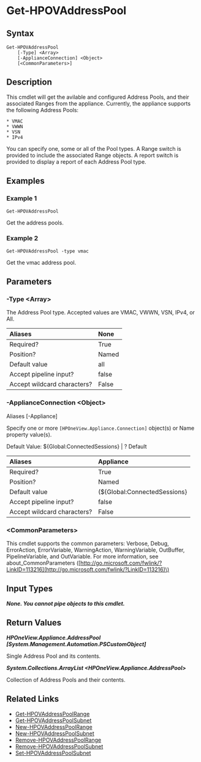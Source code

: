 ﻿---
description: 
---

# Get-HPOVAddressPool

## Syntax

```text
Get-HPOVAddressPool
    [-Type] <Array>
    [-ApplianceConnection] <Object>
    [<CommonParameters>]
```

## Description

This cmdlet will get the avilable and configured Address Pools, and their associated Ranges from the appliance.  Currently, the appliance supports the following Address Pools:
    
	* VMAC
	* VWWN
	* VSN
	* IPv4
    
You can specify one, some or all of the Pool types.  A Range switch is provided to include the associated Range objects.  A report switch is provided to display a report of each Address Pool type.
## Examples

###  Example 1 

```text
Get-HPOVAddressPool

```

Get the address pools.

###  Example 2 

```text
Get-HPOVAddressPool -type vmac

```

Get the vmac address pool.

## Parameters

### -Type &lt;Array&gt;

The Address Pool type.  Accepted values are VMAC, VWWN, VSN, IPv4, or All.

| Aliases | None |
| :--- | :--- |
| Required? | True |
| Position? | Named |
| Default value | all |
| Accept pipeline input? | false |
| Accept wildcard characters? | False |

### -ApplianceConnection &lt;Object&gt;

Aliases [-Appliance]

Specify one or more `[HPOneView.Appliance.Connection]` object(s) or Name property value(s).

Default Value: ${Global:ConnectedSessions} | ? Default

| Aliases | Appliance |
| :--- | :--- |
| Required? | True |
| Position? | Named |
| Default value | (${Global:ConnectedSessions} | ? Default) |
| Accept pipeline input? | false |
| Accept wildcard characters? | False |

### &lt;CommonParameters&gt;

This cmdlet supports the common parameters: Verbose, Debug, ErrorAction, ErrorVariable, WarningAction, WarningVariable, OutBuffer, PipelineVariable, and OutVariable. For more information, see about\_CommonParameters \([http://go.microsoft.com/fwlink/?LinkID=113216](http://go.microsoft.com/fwlink/?LinkID=113216)\)

## Input Types

_**None.  You cannot pipe objects to this cmdlet.**_



## Return Values

_**HPOneView.Appliance.AddressPool [System.Management.Automation.PSCustomObject]**_

Single Address Pool and its contents.


_**System.Collections.ArrayList <HPOneView.Appliance.AddressPool>**_

Collection of Address Pools and their contents.


## Related Links

* [Get-HPOVAddressPoolRange](get-hpovaddresspoolrange.md)
* [Get-HPOVAddressPoolSubnet](get-hpovaddresspoolsubnet.md)
* [New-HPOVAddressPoolRange](new-hpovaddresspoolrange.md)
* [New-HPOVAddressPoolSubnet](new-hpovaddresspoolsubnet.md)
* [Remove-HPOVAddressPoolRange](remove-hpovaddresspoolrange.md)
* [Remove-HPOVAddressPoolSubnet](remove-hpovaddresspoolsubnet.md)
* [Set-HPOVAddressPoolSubnet](set-hpovaddresspoolsubnet.md)
